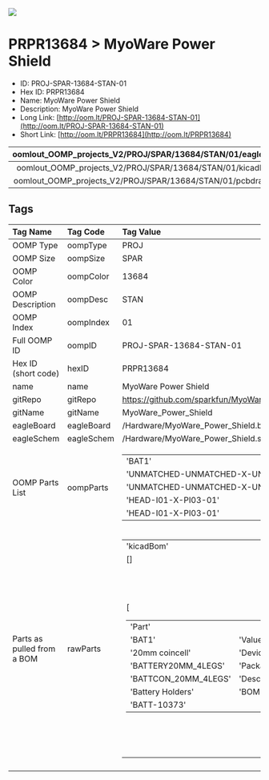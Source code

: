 


  
![][im]
# PRPR13684 > MyoWare Power Shield

- ID: PROJ-SPAR-13684-STAN-01
- Hex ID: PRPR13684
- Name: MyoWare Power Shield
- Description: MyoWare Power Shield
- Long Link: [http://oom.lt/PROJ-SPAR-13684-STAN-01](http://oom.lt/PROJ-SPAR-13684-STAN-01)
- Short Link: [http://oom.lt/PRPR13684](http://oom.lt/PRPR13684)
  

|oomlout_OOMP_projects_V2/PROJ/SPAR/13684/STAN/01/eagleImage.png|oomlout_OOMP_projects_V2/PROJ/SPAR/13684/STAN/01/eagleSchemImage.png|oomlout_OOMP_projects_V2/PROJ/SPAR/13684/STAN/01/kicadPcb3dFront.png|oomlout_OOMP_projects_V2/PROJ/SPAR/13684/STAN/01/kicadPcb3dBack.png|
| :---: | :---: | :---: | :---: |
|oomlout_OOMP_projects_V2/PROJ/SPAR/13684/STAN/01/kicadPcb3d.png|oomlout_OOMP_projects_V2/PROJ/SPAR/13684/STAN/01/bomBack.png|oomlout_OOMP_projects_V2/PROJ/SPAR/13684/STAN/01/bomFront.png|oomlout_OOMP_projects_V2/PROJ/SPAR/13684/STAN/01/pcbdraw.svg|
|oomlout_OOMP_projects_V2/PROJ/SPAR/13684/STAN/01/pcbdrawBack.svg||||

## Tags
  

|Tag Name|Tag Code|Tag Value|
| :--- | :--- | :--- |
|OOMP Type|oompType|PROJ|
|OOMP Size|oompSize|SPAR|
|OOMP Color|oompColor|13684|
|OOMP Description|oompDesc|STAN|
|OOMP Index|oompIndex|01|
|Full OOMP ID|oompID|PROJ-SPAR-13684-STAN-01|
|Hex ID (short code)|hexID|PRPR13684|
|name|name|MyoWare Power Shield|
|gitRepo|gitRepo|https://github.com/sparkfun/MyoWare_Power_Shield|
|gitName|gitName|MyoWare_Power_Shield|
|eagleBoard|eagleBoard|/Hardware/MyoWare_Power_Shield.brd|
|eagleSchem|eagleSchem|/Hardware/MyoWare_Power_Shield.sch|
|OOMP Parts List|oompParts|<table><tr><td>'BAT1'</td></tr><tr><td> 'UNMATCHED-UNMATCHED-X-UNMATCHED-01'</td><td> 'BAT2'</td></tr><tr><td> 'UNMATCHED-UNMATCHED-X-UNMATCHED-01'</td><td> 'JP1'</td></tr><tr><td> 'HEAD-I01-X-PI03-01'</td><td> 'JP2'</td></tr><tr><td> 'HEAD-I01-X-PI03-01'</td></tr></table>|
|Parts as pulled from a BOM|rawParts|<table><tr><td>'kicadBom'</td></tr><tr><td> []</td><td> 'eagleBom'</td></tr><tr><td> [<table><tr><td>'Part'</td></tr><tr><td> 'BAT1'</td><td> 'Value'</td></tr><tr><td> '20mm coincell'</td><td> 'Device'</td></tr><tr><td> 'BATTERY20MM_4LEGS'</td><td> 'Package'</td></tr><tr><td> 'BATTCON_20MM_4LEGS'</td><td> 'Description'</td></tr><tr><td> 'Battery Holders'</td><td> 'BOM'</td></tr><tr><td> 'BATT-10373'</td></tr></table></td><td> <table><tr><td>'Part'</td></tr><tr><td> 'BAT2'</td><td> 'Value'</td></tr><tr><td> '20mm coincell'</td><td> 'Device'</td></tr><tr><td> 'BATTERY20MM_4LEGS'</td><td> 'Package'</td></tr><tr><td> 'BATTCON_20MM_4LEGS'</td><td> 'Description'</td></tr><tr><td> 'Battery Holders'</td><td> 'BOM'</td></tr><tr><td> 'BATT-10373'</td></tr></table></td><td> <table><tr><td>'Part'</td></tr><tr><td> 'FID1'</td><td> 'Value'</td></tr><tr><td> 'FIDUCIAL1X2'</td><td> 'Device'</td></tr><tr><td> 'FIDUCIAL1X2'</td><td> 'Package'</td></tr><tr><td> 'FIDUCIAL-1X2'</td><td> 'Description'</td></tr><tr><td> 'Fiducial Alignment Points'</td><td> 'BOM'</td></tr><tr><td> ''</td></tr></table></td><td> <table><tr><td>'Part'</td></tr><tr><td> 'FID2'</td><td> 'Value'</td></tr><tr><td> 'FIDUCIAL1X2'</td><td> 'Device'</td></tr><tr><td> 'FIDUCIAL1X2'</td><td> 'Package'</td></tr><tr><td> 'FIDUCIAL-1X2'</td><td> 'Description'</td></tr><tr><td> 'Fiducial Alignment Points'</td><td> 'BOM'</td></tr><tr><td> ''</td></tr></table></td><td> <table><tr><td>'Part'</td></tr><tr><td> 'FRAME1'</td><td> 'Value'</td></tr><tr><td> 'FRAME-LETTER'</td><td> 'Device'</td></tr><tr><td> 'FRAME-LETTER'</td><td> 'Package'</td></tr><tr><td> 'CREATIVE_COMMONS'</td><td> 'Description'</td></tr><tr><td> 'Schematic Frame'</td><td> 'BOM'</td></tr><tr><td> ''</td></tr></table></td><td> <table><tr><td>'Part'</td></tr><tr><td> 'JP1'</td><td> 'Value'</td></tr><tr><td> 'RAW'</td><td> 'Device'</td></tr><tr><td> 'M03ALT_ORDER'</td><td> 'Package'</td></tr><tr><td> '1X03_NO_SILK'</td><td> 'Description'</td></tr><tr><td> 'Header 3'</td><td> 'BOM'</td></tr><tr><td> ''</td></tr></table></td><td> <table><tr><td>'Part'</td></tr><tr><td> 'JP2'</td><td> 'Value'</td></tr><tr><td> 'PROCESSED'</td><td> 'Device'</td></tr><tr><td> 'M031X03_NO_SILK'</td><td> 'Package'</td></tr><tr><td> '1X03_NO_SILK'</td><td> 'Description'</td></tr><tr><td> 'Header 3'</td><td> 'BOM'</td></tr><tr><td> ''</td></tr></table></td><td> <table><tr><td>'Part'</td></tr><tr><td> 'JP3'</td><td> 'Value'</td></tr><tr><td> 'STAND-OFF'</td><td> 'Device'</td></tr><tr><td> 'STAND-OFF'</td><td> 'Package'</td></tr><tr><td> 'STAND-OFF'</td><td> 'Description'</td></tr><tr><td> 'Stand Off'</td><td> 'BOM'</td></tr><tr><td> ''</td></tr></table></td><td> <table><tr><td>'Part'</td></tr><tr><td> 'JP4'</td><td> 'Value'</td></tr><tr><td> 'STAND-OFF'</td><td> 'Device'</td></tr><tr><td> 'STAND-OFF'</td><td> 'Package'</td></tr><tr><td> 'STAND-OFF'</td><td> 'Description'</td></tr><tr><td> 'Stand Off'</td><td> 'BOM'</td></tr><tr><td> ''</td></tr></table></td><td> <table><tr><td>'Part'</td></tr><tr><td> 'LOGO1'</td><td> 'Value'</td></tr><tr><td> 'SFE_LOGO_NAME_FLAME.1_INCH'</td><td> 'Device'</td></tr><tr><td> 'SFE_LOGO_NAME_FLAME.1_INCH'</td><td> 'Package'</td></tr><tr><td> 'SFE_LOGO_NAME_FLAME_.1'</td><td> 'Description'</td></tr><tr><td> 'SFE Logo</td><td> name and flame'</td><td> 'BOM'</td></tr><tr><td> ''</td></tr></table></td><td> <table><tr><td>'Part'</td></tr><tr><td> 'LOGO2'</td><td> 'Value'</td></tr><tr><td> 'OSHW-LOGOM'</td><td> 'Device'</td></tr><tr><td> 'OSHW-LOGOM'</td><td> 'Package'</td></tr><tr><td> 'OSHW-LOGO-M'</td><td> 'Description'</td></tr><tr><td> 'Open Source Hardware Logo'</td><td> 'BOM'</td></tr><tr><td> ''</td></tr></table>]</td></tr></table>|
||||



[im]: PROJ/SPAR/13684/STAN/01/kicadPcb3d_450.png
